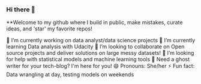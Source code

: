### Hi there 👋


**Welcome to my github where I build in public, make mistakes, curate ideas, and 'star' my favorite repos!


 🔭 I’m currently working on data analyst/data science projects
 🌱 I’m currently learning Data analysis with Udacity
 👯 I’m looking to collaborate on Open source projects and deliver solutions on large messy datasets!
 🤔 I’m looking for help with statistical models and machine learning tools 
 💬 Need a ghost writer for your tech-blog? I'm here for you!
 😄 Pronouns: She/her
 ⚡ Fun fact: Data wrangling at day, testing models on weekends
